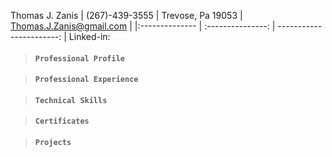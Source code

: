 
Thomas J. Zanis
| (267)-439-3555 | Trevose, Pa 19053 | Thomas.J.Zanis@gmail.com |
|:-------------- | :---------------: | -----------------------: |
Linked-in: 
>#### **```Professional Profile```**


>#### **```Professional Experience```**

>#### **```Technical Skills```**

>#### **```Certificates```**

>#### **```Projects```**


